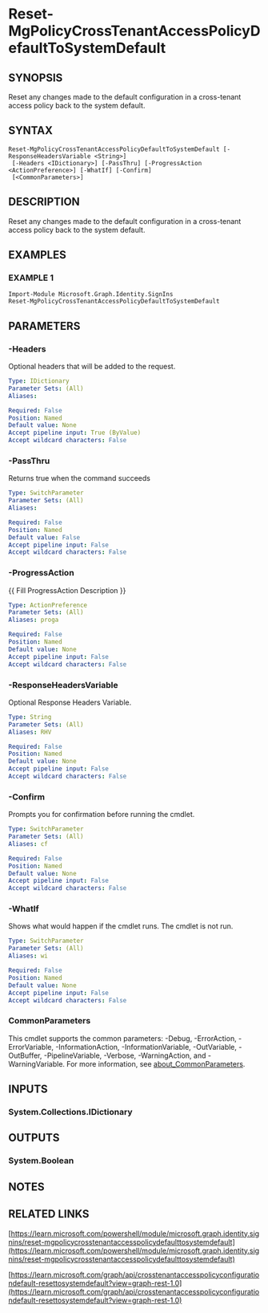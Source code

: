 ﻿---
external help file: Microsoft.Graph.Identity.SignIns-help.xml
Module Name: Microsoft.Graph.Identity.SignIns
online version: https://learn.microsoft.com/powershell/module/microsoft.graph.identity.signins/reset-mgpolicycrosstenantaccesspolicydefaulttosystemdefault
schema: 2.0.0
---

# Reset-MgPolicyCrossTenantAccessPolicyDefaultToSystemDefault

## SYNOPSIS
Reset any changes made to the default configuration in a cross-tenant access policy back to the system default.

## SYNTAX

```
Reset-MgPolicyCrossTenantAccessPolicyDefaultToSystemDefault [-ResponseHeadersVariable <String>]
 [-Headers <IDictionary>] [-PassThru] [-ProgressAction <ActionPreference>] [-WhatIf] [-Confirm]
 [<CommonParameters>]
```

## DESCRIPTION
Reset any changes made to the default configuration in a cross-tenant access policy back to the system default.

## EXAMPLES

### EXAMPLE 1
```
Import-Module Microsoft.Graph.Identity.SignIns
Reset-MgPolicyCrossTenantAccessPolicyDefaultToSystemDefault
```

## PARAMETERS

### -Headers
Optional headers that will be added to the request.

```yaml
Type: IDictionary
Parameter Sets: (All)
Aliases:

Required: False
Position: Named
Default value: None
Accept pipeline input: True (ByValue)
Accept wildcard characters: False
```

### -PassThru
Returns true when the command succeeds

```yaml
Type: SwitchParameter
Parameter Sets: (All)
Aliases:

Required: False
Position: Named
Default value: False
Accept pipeline input: False
Accept wildcard characters: False
```

### -ProgressAction
{{ Fill ProgressAction Description }}

```yaml
Type: ActionPreference
Parameter Sets: (All)
Aliases: proga

Required: False
Position: Named
Default value: None
Accept pipeline input: False
Accept wildcard characters: False
```

### -ResponseHeadersVariable
Optional Response Headers Variable.

```yaml
Type: String
Parameter Sets: (All)
Aliases: RHV

Required: False
Position: Named
Default value: None
Accept pipeline input: False
Accept wildcard characters: False
```

### -Confirm
Prompts you for confirmation before running the cmdlet.

```yaml
Type: SwitchParameter
Parameter Sets: (All)
Aliases: cf

Required: False
Position: Named
Default value: None
Accept pipeline input: False
Accept wildcard characters: False
```

### -WhatIf
Shows what would happen if the cmdlet runs.
The cmdlet is not run.

```yaml
Type: SwitchParameter
Parameter Sets: (All)
Aliases: wi

Required: False
Position: Named
Default value: None
Accept pipeline input: False
Accept wildcard characters: False
```

### CommonParameters
This cmdlet supports the common parameters: -Debug, -ErrorAction, -ErrorVariable, -InformationAction, -InformationVariable, -OutVariable, -OutBuffer, -PipelineVariable, -Verbose, -WarningAction, and -WarningVariable. For more information, see [about_CommonParameters](http://go.microsoft.com/fwlink/?LinkID=113216).

## INPUTS

### System.Collections.IDictionary
## OUTPUTS

### System.Boolean
## NOTES

## RELATED LINKS

[https://learn.microsoft.com/powershell/module/microsoft.graph.identity.signins/reset-mgpolicycrosstenantaccesspolicydefaulttosystemdefault](https://learn.microsoft.com/powershell/module/microsoft.graph.identity.signins/reset-mgpolicycrosstenantaccesspolicydefaulttosystemdefault)

[https://learn.microsoft.com/graph/api/crosstenantaccesspolicyconfigurationdefault-resettosystemdefault?view=graph-rest-1.0](https://learn.microsoft.com/graph/api/crosstenantaccesspolicyconfigurationdefault-resettosystemdefault?view=graph-rest-1.0)

